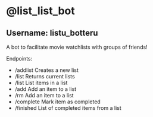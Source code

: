 # @list_list_bot
## Username: listu_botteru

A bot to facilitate movie watchlists with groups of friends!

Endpoints:  
* /addlist  <list>          Creates a new list
* /list                     Returns current lists
* /list     <list>          List items in a list
* /add      <list> <item>   Add an item to a list
* /rm       <list> <item>   Add an item to a list
* /complete <list> <item>   Mark item as completed
* /finished <list>          List of completed items from a list

